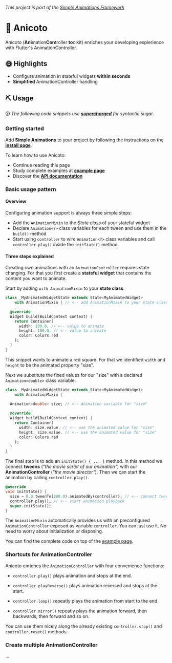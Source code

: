*This project is part of the [Simple Animations Framework](https://pub.dev/packages/simple_animations)*

# 🎥 Anicoto

Anicoto (**Ani**mation**Con**troller **to**olkit) enriches your developing expierience with Flutter's AnimationController. 


## 🌞 Highlights

- Configure animation in stateful widgets **within seconds**
- **Simplified** AnimationController handling

## ⛏ Usage

🛈 *The following code snippets use [**supercharged**](https://pub.dev/packages/supercharged) for syntactic sugar.*

### Getting started

Add **Simple Animations** to your project by following the instructions on the 
**[install page](https://pub.dev/packages/simple_animations#-installing-tab-)**.

To learn how to use Anicoto:

- Continue reading this page
- Study complete examples at
[**example page**](https://pub.dev/packages/sa_multi_tween#-example-tab-)
- Discover the
[**API documentation**](https://pub.dev/documentation/sa_multi_tween/latest/sa_multi_tween/sa_multi_tween-library.html)


### Basic usage pattern

#### Overview

Configuring animation support is always three simple steps:

- Add the `AnimationMixin` to the *State class* of your stateful widget
- Declare `Animation<?>` class variables for each tween and use them in the `build()` method
- Start using `controller` to wire `Animation<?>` class variables and call `controller.play()` inside the `initState()` method.

#### Three steps explained

Creating own animations with an `AnimationController` requires state changing. For that you first create a **stateful widget** that contains the content you want to animate.

Start by adding `with AnimationMixin` to your **state class**.
```dart
class _MyAnimatedWidgetState extends State<MyAnimatedWidget>
    with AnimationMixin { // <-- add AnimationMixin to your state class

  @override
  Widget build(BuildContext context) {
    return Container(
      width: 100.0, // <-- value to animate
      height: 100.0, // <-- value to animate
      color: Colors.red
    );
  }
}
```
This snippet wants to animate a red square. For that we identified `width` and `height` to be the animated property "size".

Next we substitute the fixed values for our "size" with a declared `Animation<double>` class variable.

```dart
class _MyAnimatedWidgetState extends State<MyAnimatedWidget>
    with AnimationMixin {

  Animation<double> size; // <-- Animation variable for "size"
  
  @override
  Widget build(BuildContext context) {
    return Container(
      width: size.value, // <-- use the animated value for "size"
      height: size.value, // <-- use the animated value for "size"
      color: Colors.red
    );
  }
}
```

The final step is to add an `initState() { ... }` method. In this method we connect **tweens** (*"the movie script of our animation"*) with our **AnimationController** (*"the movie director"*). Then we can start the animation by calling `controller.play()`.

```dart
@override
void initState() {
  size = 0.0.tweenTo(200.0).animatedBy(controller); // <-- connect tween with controller
  controller.play(); // <-- start animation playback
  super.initState(); 
}
```

The `AnimationMixin` automatically provides us with an preconfigured `AnimationController` exposed as variable `controller`. You can just use it. No need to worry about initialization or disposing.

You can find the complete code on top of the [example page](https://pub.dev/packages/sa_anicoto#-example-tab-).


### Shortcuts for AnimationController

Anicoto enriches the `AnimationController` with four convenience functions:

- `controller.play()` plays animation and stops at the end.

- `controller.playReverse()` plays animation reversed and stops at the start.

- `controller.loop()` repeatly plays the animation from start to the end.

- `controller.mirror()` repeatly plays the animation forward, then backwards, then forward and so on.

You can use them nicely along the already existing `controller.stop()` and `controller.reset()` methods.


### Create multiple AnimationController

...